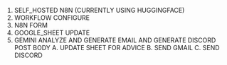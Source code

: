 1. SELF_HOSTED N8N (CURRENTLY USING HUGGINGFACE)
2. WORKFLOW CONFIGURE
3. N8N FORM 
4. GOOGLE_SHEET UPDATE
5. GEMINI ANALYZE AND GENERATE EMAIL AND GENERATE DISCORD POST BODY
   A. UPDATE SHEET FOR ADVICE
   B. SEND GMAIL
   C. SEND DISCORD 
